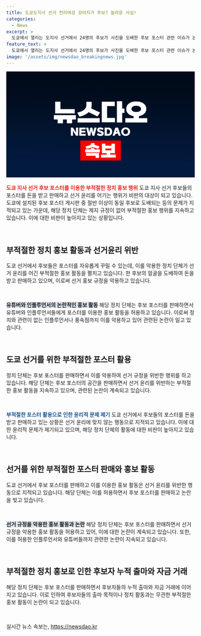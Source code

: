 ```yaml
---
title: 도쿄도지사 선거 전라여성 강아지가 후보? 놀라운 사실!
categories:
  - News
excerpt: >
  도쿄에서 열리는 도지사 선거에서 24명의 후보가 사진을 도배한 후보 포스터 관련 이슈가 논란이다. NHK로부터 국민을 지키는 당이 후보 포스터 공간을 팔아 돈을 벌고 있으며, 일부 후보들은 논란을 빚고 있다. 이에 대해 도쿄의 선관위는 1000건 이상의 민원을 접수하고 있다. 이에 더해 일부 포스터에는 독도 문제나 풍속점을 홍보하는 사진이 도배되어 논란을 불러일으키고 있다.  이번 도쿄도지사 선거는 현재 고이케 유리코와 렌호의 대결로 진행되고 있으며, 여성 정치인들의 빅매치로 관심을 모으고 있다. [이상 150자 요약]
feature_text: >
  도쿄에서 열리는 도지사 선거에서 24명의 후보가 사진을 도배한 후보 포스터 관련 이슈가 논란이다. NHK로부터 국민을 지키는 당이 후보 포스터 공간을 팔아 돈을 벌고 있으며, 일부 후보들은 논란을 빚고 있다. 이에 대해 도쿄의 선관위는 1000건 이상의 민원을 접수하고 있다. 이에 더해 일부 포스터에는 독도 문제나 풍속점을 홍보하는 사진이 도배되어 논란을 불러일으키고 있다.  이번 도쿄도지사 선거는 현재 고이케 유리코와 렌호의 대결로 진행되고 있으며, 여성 정치인들의 빅매치로 관심을 모으고 있다. [이상 150자 요약]
image: '/assets/img/newsdao_breakingnews.jpg'
---
```


<p><img src="/assets/img/newsdao_breakingnews.jpg" alt="koreaapp 속보" /></p>

<p><b><span style="color: #ee2323;">도쿄 지사 선거 후보 포스터를 이용한 부적절한 정치 홍보 행위</span></b>
도쿄 지사 선거 후보들의 포스터를 돈을 받고 판매하고 선거 윤리를 어기는 행위가 비판의 대상이 되고 있습니다. 도쿄에 설치된 후보 포스터 게시판 중 절반 이상이 동일 후보로 도배되는 등의 문제가 지적되고 있는 가운데, 해당 정치 단체는 제지 규정이 없어 부적절한 홍보 행위를 지속하고 있습니다. 이에 대한 비판이 높아지고 있는 상황입니다. </p>

<p data-ke-size="size16">&nbsp;</p>

<h2 data-ke-size="size26">부적절한 정치 홍보 활동과 선거윤리 위반</h2>

<p>도쿄 선거에서 후보들은 포스터를 자유롭게 꾸밀 수 있는데, 이를 악용한 정치 단체가 선거 윤리를 어긴 부적절한 홍보 활동을 펼치고 있습니다. 한 후보의 얼굴을 도배하여 돈을 받고 판매하고 있으며, 이로써 선거 홍보 규정을 악용하고 있습니다.</p>

<p data-ke-size="size16">&nbsp;</p>

<p><b><span style="background-color: #21538527;">유튜버와 인플루언서의 논란적인 홍보 활동</span></b>
해당 정치 단체는 후보 포스터를 판매하면서 유튜버와 인플루언서들에게 포스터를 이용한 홍보 활동을 허용하고 있습니다. 이로써 정치와 관련이 없는 인플루언서나 풍속점까지 이를 악용하고 있어 관련된 논란이 일고 있습니다. </p>

<p data-ke-size="size16">&nbsp;</p>

<h2 data-ke-size="size26">도쿄 선거를 위한 부적절한 포스터 활용</h2>

<p>정치 단체는 후보 포스터를 판매하면서 이를 악용하여 선거 규정을 위반한 행위를 하고 있습니다. 해당 단체는 후보 포스터의 공간을 판매하면서 선거 윤리를 위반하는 부적절한 홍보 활동을 지속하고 있으며, 관련된 논란이 계속되고 있습니다.</p>

<p data-ke-size="size16">&nbsp;</p>

<p><b><span style="color: #1a5490;">부적절한 포스터 활용으로 인한 윤리적 문제 제기</span></b>
도쿄 선거에서 후보들의 포스터를 돈을 받고 판매하고 있는 상황은 선거 윤리에 맞지 않는 행동으로 지적되고 있습니다. 이에 대한 윤리적 문제가 제기되고 있으며, 해당 정치 단체의 활동에 대한 비판이 높아지고 있습니다.</p>

<p data-ke-size="size16">&nbsp;</p>

<h2 data-ke-size="size26">선거를 위한 부적절한 포스터 판매와 홍보 활동</h2>

<p>도쿄 선거에서 후보 포스터를 판매하고 이를 이용한 홍보 활동은 선거 윤리를 위반한 행동으로 지적되고 있습니다. 해당 단체는 이를 허용하면서 후보 포스터를 판매하고 논란을 빚고 있습니다. </p>

<p data-ke-size="size16">&nbsp;</p>

<p><b><span style="background-color: #21538527;">선거 규정을 악용한 홍보 활동과 논란</span></b>
해당 정치 단체는 후보 포스터를 판매하면서 선거 규정을 악용한 홍보 활동을 허용하고 있어, 이에 대한 논란이 계속되고 있습니다. 또한, 이를 허용한 인플루언서와 유튜버들까지 관련한 논란이 지속되고 있습니다. </p>

<p data-ke-size="size16">&nbsp;</p>

<h2 data-ke-size="size26">부적절한 정치 홍보로 인한 후보자 누적 출마와 자금 거래</h2>

<p>해당 정치 단체는 후보 포스터를 판매하면서 후보자들의 누적 출마와 자금 거래에 이어지고 있습니다. 이로 인하여 후보자들의 출마 목적이나 정치 활동과는 무관한 부적절한 홍보 활동이 논란이 되고 있습니다.</p>

<p data-ke-size="size16">&nbsp;</p>
실시간 뉴스 속보는, <a href="https://newsdao.kr" rel="dofollow">https://newsdao.kr</a>



